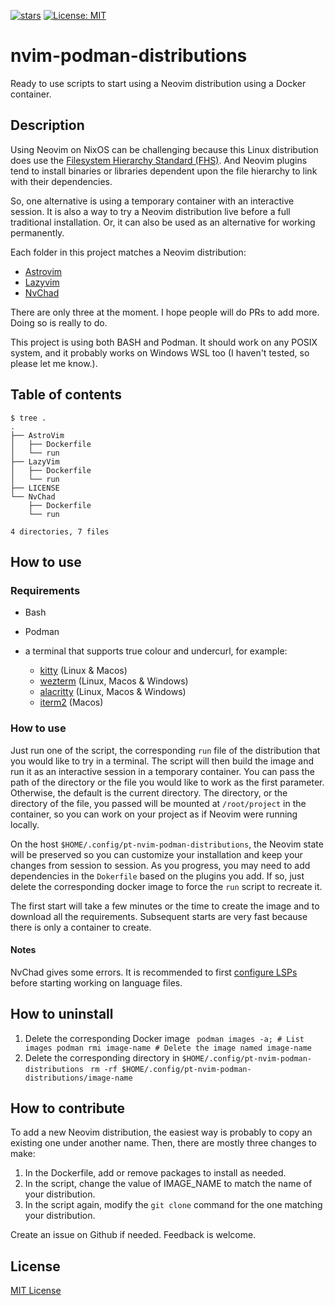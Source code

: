 [![stars](https://img.shields.io/github/stars/Pierre-Thibault/nvim-podman-distributions)](https://github.com/Pierre-Thibault/nvim-podman-distributions)
[![License: MIT](https://img.shields.io/badge/License-MIT-yellow.svg)](https://opensource.org/licenses/MIT)

# nvim-podman-distributions

Ready to use scripts to start using a Neovim distribution using a Docker container.

## Description

Using Neovim on NixOS can be challenging because this Linux distribution does use the [Filesystem Hierarchy Standard (FHS)](https://www.geeksforgeeks.org/linux-file-hierarchy-structure/). And Neovim plugins tend to install binaries or libraries dependent upon the file hierarchy to link with their dependencies.

So, one alternative is using a temporary container with an interactive session. It is also a way to try a Neovim distribution live before a full traditional installation. Or, it can also be used as an alternative for working permanently.

Each folder in this project matches a Neovim distribution:

- [Astrovim](https://docs.astronvim.com/)
- [Lazyvim](https://www.lazyvim.org/)
- [NvChad](https://nvchad.com/)

There are only three at the moment. I hope people will do PRs to add more. Doing so is really to do.

This project is using both BASH and Podman. It should work on any POSIX system, and it probably works on Windows WSL too (I haven't tested, so please let me know.).

## Table of contents

```
$ tree .
.
├── AstroVim
│   ├── Dockerfile
│   └── run
├── LazyVim
│   ├── Dockerfile
│   └── run
├── LICENSE
└── NvChad
    ├── Dockerfile
    └── run

4 directories, 7 files
```
## How to use

### Requirements

- Bash
- Podman
- a terminal that supports true colour and undercurl, for example:

    - [kitty](https://github.com/kovidgoyal/kitty) (Linux & Macos)
    - [wezterm](https://github.com/wez/wezterm) (Linux, Macos & Windows)
    - [alacritty](https://github.com/alacritty/alacritty) (Linux, Macos & Windows)
    - [iterm2](https://iterm2.com/) (Macos)

### How to use

Just run one of the script, the corresponding `run` file of the distribution that you would like to try in a terminal. The script will then build the image and run it as an interactive session in a temporary container. You can pass the path of the directory or the file you would like to work as the first parameter. Otherwise, the default is the current directory. The directory, or the directory of the file, you passed will be mounted at `/root/project` in the container, so you can work on your project as if Neovim were running locally.

On the host `$HOME/.config/pt-nvim-podman-distributions`, the Neovim state will be preserved so you can customize your installation and keep your changes from session to session. As you progress, you may need to add dependencies in the `Dokerfile` based on the plugins you add. If so, just delete the corresponding docker image to force the `run` script to recreate it.

The first start will take a few minutes or the time to create the image and to download all the requirements. Subsequent starts are very fast because there is only a container to create.

#### Notes

NvChad gives some errors. It is recommended to first [configure LSPs](https://nvchad.com/docs/config/lsp) before starting working on language files.

## How to uninstall

1. Delete the corresponding Docker image `
   podman images -a; # List images
   podman rmi image-name # Delete the image named image-name`
3. Delete the corresponding directory in `$HOME/.config/pt-nvim-podman-distributions` `
   rm -rf $HOME/.config/pt-nvim-podman-distributions/image-name`

## How to contribute

To add a new Neovim distribution, the easiest way is probably to copy an existing one under another name. Then, there are mostly three changes to make:

1. In the Dockerfile, add or remove packages to install as needed.
2. In the script, change the value of IMAGE_NAME to match the name of your distribution.
3. In the script again, modify the `git clone` command for the one matching your distribution.

Create an issue on Github if needed. Feedback is welcome.

## License

[MIT License](https://mit-license.org/)
